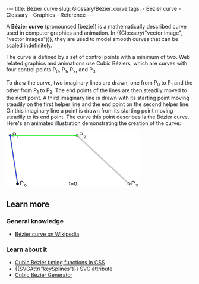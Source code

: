 --- title: Bézier curve slug: Glossary/Bézier\_curve tags: - Bézier curve - Glossary - Graphics - Reference ---

A **Bézier curve** (pronounced \[bezje\]) is a mathematically described curve used in computer graphics and animation. In {{Glossary("vector image", "vector images")}}, they are used to model smooth curves that can be scaled indefinitely.

The curve is defined by a set of control points with a minimum of two. Web related graphics and animations use Cubic Béziers, which are curves with four control points P<sub>0</sub>, P<sub>1</sub>, P<sub>2</sub>, and P<sub>3</sub>.

To draw the curve, two imaginary lines are drawn, one from P<sub>0</sub> to P<sub>1</sub> and the other from P<sub>1</sub> to P<sub>2</sub>. The end points of the lines are then steadily moved to the next point. A third imaginary line is drawn with its starting point moving steadily on the first helper line and the end point on the second helper line. On this imaginary line a point is drawn from its starting point moving steadily to its end point. The curve this point describes is the Bézier curve. Here's an animated illustration demonstrating the creation of the curve:

![Drawing a Bézier curve](bézier_3_big.gif)

Learn more
----------

### General knowledge

-   [Bézier curve on Wikipedia](https://en.wikipedia.org/wiki/B%C3%A9zier_curve)

### Learn about it

-   [Cubic Bézier timing functions in CSS](/en-US/docs/Web/CSS/easing-function#the_cubic-bezier()_class_of_timing_functions)
-   {{SVGAttr("keySplines")}} SVG attribute
-   [Cubic Bézier Generator](/en-US/docs/Web/CSS/Tools/Cubic_Bezier_Generator)
